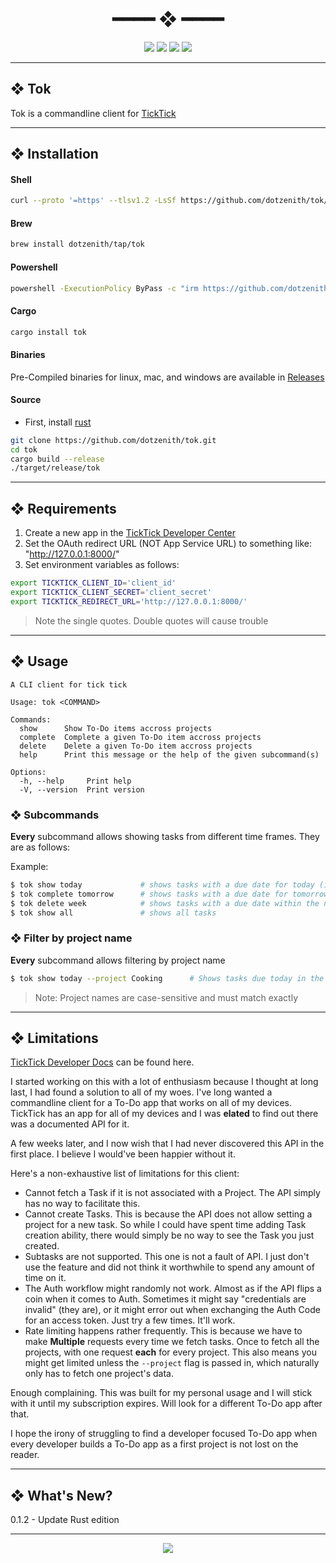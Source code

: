 <h1 align="center"> ━━━━  ❖  ━━━━ </h1>

<!-- BADGES -->
<div align="center">
   <p></p>

<img src="https://img.shields.io/github/stars/dotzenith/tok?color=F8BD96&labelColor=302D41&style=for-the-badge">

<img src="https://img.shields.io/github/forks/dotzenith/tok?color=DDB6F2&labelColor=302D41&style=for-the-badge">

<img src="https://img.shields.io/github/repo-size/dotzenith/tok?color=ABE9B3&labelColor=302D41&style=for-the-badge">

<img src="https://img.shields.io/github/commit-activity/y/dotzenith/tok?color=96CDFB&labelColor=302D41&style=for-the-badge&label=COMMITS"/>
   <br>
</div>

<p/>

---

## ❖ Tok

Tok is a commandline client for [TickTick](https://ticktick.com/)

---

## ❖ Installation

#### Shell

```sh
curl --proto '=https' --tlsv1.2 -LsSf https://github.com/dotzenith/tok/releases/latest/download/tok-installer.sh | sh
```

#### Brew

```sh
brew install dotzenith/tap/tok
```

#### Powershell

```sh
powershell -ExecutionPolicy ByPass -c "irm https://github.com/dotzenith/tok/releases/latest/download/tok-installer.ps1 | iex"
```

#### Cargo

```sh
cargo install tok
```

#### Binaries

Pre-Compiled binaries for linux, mac, and windows are available in
[Releases](https://github.com/dotzenith/tok/releases)

#### Source

- First, install [rust](https://rustup.rs/)

```sh
git clone https://github.com/dotzenith/tok.git
cd tok
cargo build --release
./target/release/tok
```

---

## ❖ Requirements

1. Create a new app in the [TickTick Developer Center](https://developer.ticktick.com/manage)
2. Set the OAuth redirect URL (NOT App Service URL) to something like: "http://127.0.0.1:8000/"
3. Set environment variables as follows:
```sh
export TICKTICK_CLIENT_ID='client_id'
export TICKTICK_CLIENT_SECRET='client_secret'
export TICKTICK_REDIRECT_URL='http://127.0.0.1:8000/'
```
> Note the single quotes. Double quotes will cause trouble

---

## ❖ Usage

```
A CLI client for tick tick

Usage: tok <COMMAND>

Commands:
  show      Show To-Do items accross projects
  complete  Complete a given To-Do item accross projects
  delete    Delete a given To-Do item accross projects
  help      Print this message or the help of the given subcommand(s)

Options:
  -h, --help     Print help
  -V, --version  Print version
```

### ❖ Subcommands

**Every** subcommand allows showing tasks from different time frames. They are as follows:

Example:
```sh
$ tok show today             # shows tasks with a due date for today (includes overdue)
$ tok complete tomorrow      # shows tasks with a due date for tomorrow
$ tok delete week            # shows tasks with a due date within the next 7 days (includes overdue)
$ tok show all               # shows all tasks
```

### ❖ Filter by project name

**Every** subcommand allows filtering by project name

```sh
$ tok show today --project Cooking      # Shows tasks due today in the "Cooking" project
```
> Note: Project names are case-sensitive and must match exactly

---

## ❖ Limitations

[TickTick Developer Docs](https://developer.ticktick.com/docs) can be found here.

I started working on this with a lot of enthusiasm because I thought at long last, I had found
a solution to all of my woes. I've long wanted a commandline client for a To-Do app that works on
all of my devices. TickTick has an app for all of my devices and I was **elated** to find out there
was a documented API for it.

A few weeks later, and I now wish that I had never discovered this API in the first place. I believe
I would've been happier without it.

Here's a non-exhaustive list of limitations for this client:

- Cannot fetch a Task if it is not associated with a Project. The API simply has no way to facilitate this.
- Cannot create Tasks. This is because the API does not allow setting a project for a new task. So while
I could have spent time adding Task creation ability, there would simply be no way to see the Task you just created.
- Subtasks are not supported. This one is not a fault of API. I just don't use the feature and did not think it
worthwhile to spend any amount of time on it.
- The Auth workflow might randomly not work. Almost as if the API flips a coin when it comes to Auth. Sometimes
it might say "credentials are invalid" (they are), or it might error out when exchanging the Auth Code for an
access token. Just try a few times. It'll work.
- Rate limiting happens rather frequently. This is because we have to make **Multiple** requests every time we fetch
tasks. Once to fetch all the projects, with one request **each** for every project. This also means you might get
limited unless the `--project` flag is passed in, which naturally only has to fetch one project's data.

Enough complaining. This was built for my personal usage and I will stick with it until my subscription expires.
Will look for a different To-Do app after that.

I hope the irony of struggling to find a developer focused To-Do app when every developer builds a To-Do app as a first
project is not lost on the reader.

---

## ❖ What's New?

0.1.2 - Update Rust edition

---

<div align="center">

<img src="https://img.shields.io/static/v1.svg?label=License&message=MIT&color=F5E0DC&labelColor=302D41&style=for-the-badge">

</div>
